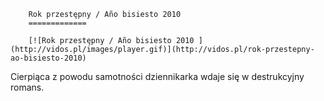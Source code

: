 
        Rok przestępny / Año bisiesto 2010 
        =============
        
        [![Rok przestępny / Año bisiesto 2010 ](http://vidos.pl/images/player.gif)](http://vidos.pl/rok-przestepny-ao-bisiesto-2010)
        
        
 Cierpiąca z powodu samotności dziennikarka wdaje się w destrukcyjny romans.
    